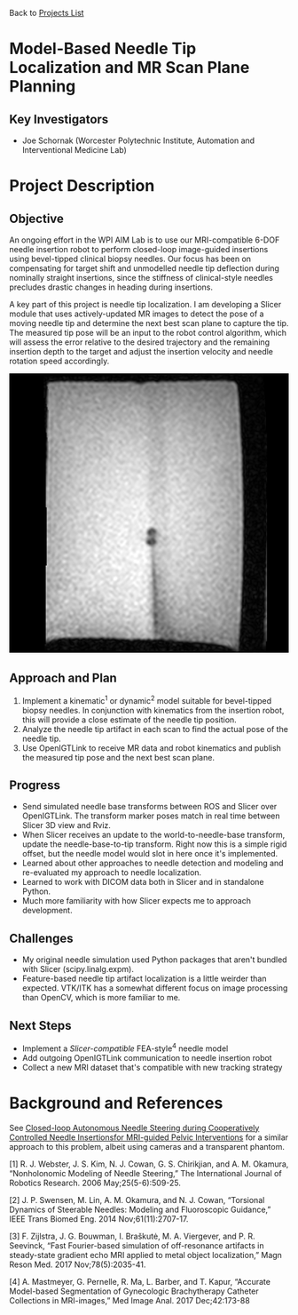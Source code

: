 Back to [Projects List](../../README.md#ProjectsList)

# Model-Based Needle Tip Localization and MR Scan Plane Planning

## Key Investigators

- Joe Schornak (Worcester Polytechnic Institute, Automation and Interventional Medicine Lab)

# Project Description

## Objective

An ongoing effort in the WPI AIM Lab is to use our MRI-compatible 6-DOF needle insertion robot to perform closed-loop image-guided insertions using bevel-tipped clinical biopsy needles. Our focus has been on compensating for target shift and unmodelled needle tip deflection during nominally straight insertions, since the stiffness of clinical-style needles precludes drastic changes in heading during insertions.

A key part of this project is needle tip localization. I am developing a Slicer module that uses actively-updated MR images to detect the pose of a moving needle tip and determine the next best scan plane to capture the tip. The measured tip pose will be an input to the robot control algorithm, which will assess the error relative to the desired trajectory and the remaining insertion depth to the target and adjust the insertion velocity and needle rotation speed accordingly.

![TipArtifact](dicom_artifact.png)

## Approach and Plan

1. Implement a kinematic<sup>1</sup> or dynamic<sup>2</sup> model suitable for bevel-tipped biopsy needles. In conjunction with kinematics from the insertion robot, this will provide a close estimate of the needle tip position.
2. Analyze the needle tip artifact in each scan to find the actual pose of the needle tip.
3. Use OpenIGTLink to receive MR data and robot kinematics and publish the measured tip pose and the next best scan plane.

## Progress

- Send simulated needle base transforms between ROS and Slicer over OpenIGTLink. The transform marker poses match in real time between Slicer 3D view and Rviz.
- When Slicer receives an update to the world-to-needle-base transform, update the needle-base-to-tip transform. Right now this is a simple rigid offset, but the needle model would slot in here once it's implemented.
- Learned about other approaches to needle detection and modeling and re-evaluated my approach to needle localization.
- Learned to work with DICOM data both in Slicer and in standalone Python.
- Much more familiarity with how Slicer expects me to approach development.

## Challenges
- My original needle simulation used Python packages that aren't bundled with Slicer (scipy.linalg.expm).
- Feature-based needle tip artifact localization is a little weirder than expected. VTK/ITK has a somewhat different focus on image processing than OpenCV, which is more familiar to me.

## Next Steps

- Implement a _Slicer-compatible_ FEA-style<sup>4</sup> needle model
- Add outgoing OpenIGTLink communication to needle insertion robot
- Collect a new MRI dataset that's compatible with new tracking strategy

# Background and References

<!--Use this space for information that may help people better understand your project, like links to papers, source code, or data.-->

See [Closed-loop Autonomous Needle Steering during Cooperatively Controlled Needle Insertionsfor MRI-guided Pelvic Interventions](http://hamlyn.doc.ic.ac.uk/hsmr/sites/default/files//HSMR17_proceedings.pdf) for a similar approach to this problem, albeit using cameras and a transparent phantom.

[1] R. J. Webster, J. S. Kim, N. J. Cowan, G. S. Chirikjian, and A. M. Okamura, “Nonholonomic Modeling of Needle Steering,” The International Journal of Robotics Research. 2006 May;25(5-6):509-25.

[2] J. P. Swensen, M. Lin, A. M. Okamura, and N. J. Cowan, “Torsional Dynamics of Steerable Needles: Modeling and Fluoroscopic Guidance,” IEEE Trans Biomed Eng. 2014 Nov;61(11):2707-17.

[3] F. Zijlstra, J. G. Bouwman, I. Braškutė, M. A. Viergever, and P. R. Seevinck, “Fast Fourier-based simulation of off-resonance artifacts in steady-state gradient echo MRI applied to metal object localization,” Magn Reson Med. 2017 Nov;78(5):2035-41.

[4] A. Mastmeyer, G. Pernelle, R. Ma, L. Barber, and T. Kapur, “Accurate Model-based Segmentation of Gynecologic Brachytherapy Catheter Collections in MRI-images,” Med Image Anal. 2017 Dec;42:173-88


